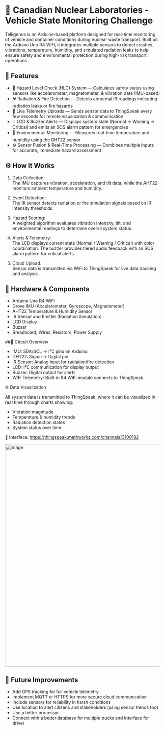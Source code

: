 # 🚛 Canadian Nuclear Laboratories - Vehicle State Monitoring Challenge

Telligence is an Arduino-based platform designed for real-time monitoring of vehicle and container conditions during nuclear waste transport. Built on the Arduino Uno R4 WiFi, it integrates multiple sensors to detect crashes, vibrations, temperature, humidity, and simulated radiation leaks to help ensure safety and environmental protection during high-risk transport operations.

## 🚀 Features
- 🧠 Hazard Level Check (HLC) System — Calculates safety status using sensors like accelerometer, magnetometer, & vibration data (IMU-based)    
- ☢️ Radiation & Fire Detection — Detects abnormal IR readings indicating radiation leaks or fire hazards    
- 📡 Live Telemetry Uploads — Sends sensor data to ThingSpeak every few seconds for remote visualization & communication    
- 💡 LCD & Buzzer Alerts — Displays system state (Normal → Warning → Critical) and emits an SOS alarm pattern for emergencies    
- 🌡️ Environmental Monitoring — Measures real-time temperature and humidity using the DHT22 sensor    
- ⚙️ Sensor Fusion & Real-Time Processing — Combines multiple inputs for accurate, immediate hazard assessment    

## ⚙️ How It Works

1. Data Collection:    
The IMU captures vibration, acceleration, and tilt data, while the AHT22 monitors ambient temperature and humidity.     

2. Event Detection:    
The IR sensor detects radiation or fire simulation signals based on IR intensity thresholds.    

3. Hazard Scoring:    
A weighted algorithm evaluates vibration intensity, tilt, and environmental readings to determine overall system status.    

4. Alerts & Telemetry:    
The LCD displays current state (Normal / Warning / Critical) with color coordination. The buzzer provides tiered audio feedback with an SOS alarm pattern for critical alerts.    

5. Cloud Upload:    
Sensor data is transmitted via WiFi to ThingSpeak for live data tracking and analysis.    
  
## 🧰 Hardware & Components    

- Arduino Uno R4 WiFi
- Grove IMU (Accelerometer, Gyroscope, Magnetometer)    
- AHT22 Temperature & Humidity Sensor    
- IR Sensor and Emitter (Radiation Simulation)    
- LCD Display    
- Buzzer    
- Breadboard, Wires, Resistors, Power Supply

##🔌 Circuit Overview

- IMU: SDA/SCL → I²C pins on Arduino    
- DHT22: Signal → Digital pin      
- IR Sensor: Analog input for radiation/fire detection    
- LCD: I²C communication for display output    
- Buzzer: Digital output for alerts    
- WiFi Telemetry: Built-in R4 WiFi module connects to ThingSpeak

🌐 Data Visualization

All system data is transmitted to ThingSpeak, where it can be visualized in real time through charts showing:

- Vibration magnitude
- Temperature & humidity trends
- Radiation detection states
- System status over time

🔗 Interface: https://thingspeak.mathworks.com/channels/3100192

 <img width="941" height="722" alt="image" src="https://github.com/user-attachments/assets/1b89552a-b46b-4d6c-8ae9-c7834bbda45e" />

## 🔮 Future Improvements

- Add GPS tracking for full vehicle telemetry    
- Implement MQTT or HTTPS for more secure cloud communication    
- Include sensors for reliability in harsh conditions    
- Use location to alert citizens and stakeholders (using sensor trends too)      
- Use a better processor      
- Connect with a better database for multiple trucks and interface for driver     



